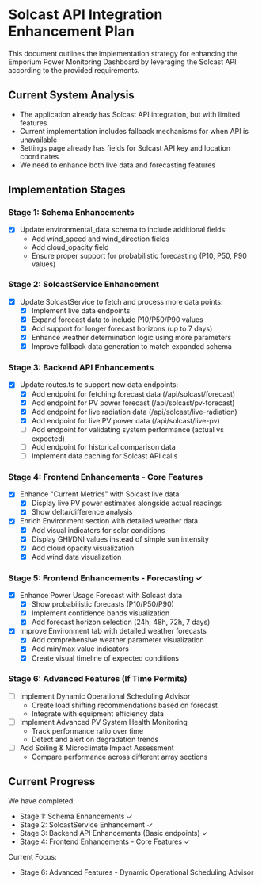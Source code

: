 # Solcast API Integration Enhancement Plan

This document outlines the implementation strategy for enhancing the Emporium Power Monitoring Dashboard by leveraging the Solcast API according to the provided requirements.

## Current System Analysis

- The application already has Solcast API integration, but with limited features
- Current implementation includes fallback mechanisms for when API is unavailable
- Settings page already has fields for Solcast API key and location coordinates
- We need to enhance both live data and forecasting features

## Implementation Stages

### Stage 1: Schema Enhancements
- [x] Update environmental_data schema to include additional fields:
  - Add wind_speed and wind_direction fields
  - Add cloud_opacity field
  - Ensure proper support for probabilistic forecasting (P10, P50, P90 values)

### Stage 2: SolcastService Enhancement
- [x] Update SolcastService to fetch and process more data points:
  - [x] Implement live data endpoints 
  - [x] Expand forecast data to include P10/P50/P90 values
  - [x] Add support for longer forecast horizons (up to 7 days)
  - [x] Enhance weather determination logic using more parameters
  - [x] Improve fallback data generation to match expanded schema

### Stage 3: Backend API Enhancements
- [x] Update routes.ts to support new data endpoints:
  - [x] Add endpoint for fetching forecast data (/api/solcast/forecast)
  - [x] Add endpoint for PV power forecast (/api/solcast/pv-forecast)
  - [x] Add endpoint for live radiation data (/api/solcast/live-radiation)
  - [x] Add endpoint for live PV power data (/api/solcast/live-pv)
  - [ ] Add endpoint for validating system performance (actual vs expected)
  - [ ] Add endpoint for historical comparison data
  - [ ] Implement data caching for Solcast API calls

### Stage 4: Frontend Enhancements - Core Features
- [x] Enhance "Current Metrics" with Solcast live data
  - [x] Display live PV power estimates alongside actual readings
  - [x] Show delta/difference analysis
- [x] Enrich Environment section with detailed weather data
  - [x] Add visual indicators for solar conditions
  - [x] Display GHI/DNI values instead of simple sun intensity
  - [x] Add cloud opacity visualization
  - [x] Add wind data visualization

### Stage 5: Frontend Enhancements - Forecasting ✓
- [x] Enhance Power Usage Forecast with Solcast data
  - [x] Show probabilistic forecasts (P10/P50/P90)
  - [x] Implement confidence bands visualization
  - [x] Add forecast horizon selection (24h, 48h, 72h, 7 days)
- [x] Improve Environment tab with detailed weather forecasts
  - [x] Add comprehensive weather parameter visualization
  - [x] Add min/max value indicators
  - [x] Create visual timeline of expected conditions

### Stage 6: Advanced Features (If Time Permits)
- [ ] Implement Dynamic Operational Scheduling Advisor
  - Create load shifting recommendations based on forecast
  - Integrate with equipment efficiency data
- [ ] Implement Advanced PV System Health Monitoring
  - Track performance ratio over time
  - Detect and alert on degradation trends
- [ ] Add Soiling & Microclimate Impact Assessment
  - Compare performance across different array sections

## Current Progress

We have completed:
- Stage 1: Schema Enhancements ✓
- Stage 2: SolcastService Enhancement ✓
- Stage 3: Backend API Enhancements (Basic endpoints) ✓
- Stage 4: Frontend Enhancements - Core Features ✓

Current Focus:
- Stage 6: Advanced Features - Dynamic Operational Scheduling Advisor